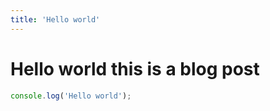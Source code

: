 ```yaml
---
title: 'Hello world'
---
```


# Hello world this is a blog post

```js
console.log('Hello world');
```
